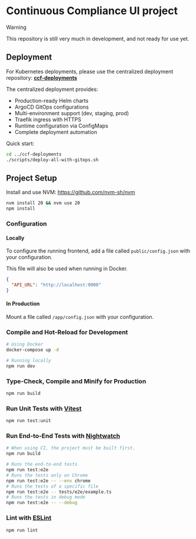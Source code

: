 # Continuous Compliance UI project

> [!WARNING]
> This repository is still very much in development, and not ready for use yet.

## Deployment

For Kubernetes deployments, please use the centralized deployment repository:
**[ccf-deployments](../ccf-deployments/)**

The centralized deployment provides:
- Production-ready Helm charts
- ArgoCD GitOps configurations
- Multi-environment support (dev, staging, prod)
- Traefik ingress with HTTPS
- Runtime configuration via ConfigMaps
- Complete deployment automation

Quick start:
```bash
cd ../ccf-deployments
./scripts/deploy-all-with-gitops.sh
```

## Project Setup

Install and use NVM:
https://github.com/nvm-sh/nvm

```sh
nvm install 20 && nvm use 20
npm install
```

### Configuration 

#### Locally
To configure the running frontend, add a file called `public/config.json` with your configuration.

This file will also be used when running in Docker.
```json
{
  "API_URL": "http://localhost:9000"
}
```

#### In Production
Mount a file called `/app/config.json` with your configuration.


### Compile and Hot-Reload for Development

```sh
# Using Docker
docker-compose up -d

# Running locally
npm run dev
```

### Type-Check, Compile and Minify for Production

```sh
npm run build
```

### Run Unit Tests with [Vitest](https://vitest.dev/)

```sh
npm run test:unit
```

### Run End-to-End Tests with [Nightwatch](https://nightwatchjs.org/)

```sh
# When using CI, the project must be built first.
npm run build

# Runs the end-to-end tests
npm run test:e2e
# Runs the tests only on Chrome
npm run test:e2e -- --env chrome
# Runs the tests of a specific file
npm run test:e2e -- tests/e2e/example.ts
# Runs the tests in debug mode
npm run test:e2e -- --debug
```
    
### Lint with [ESLint](https://eslint.org/)

```sh
npm run lint
```
